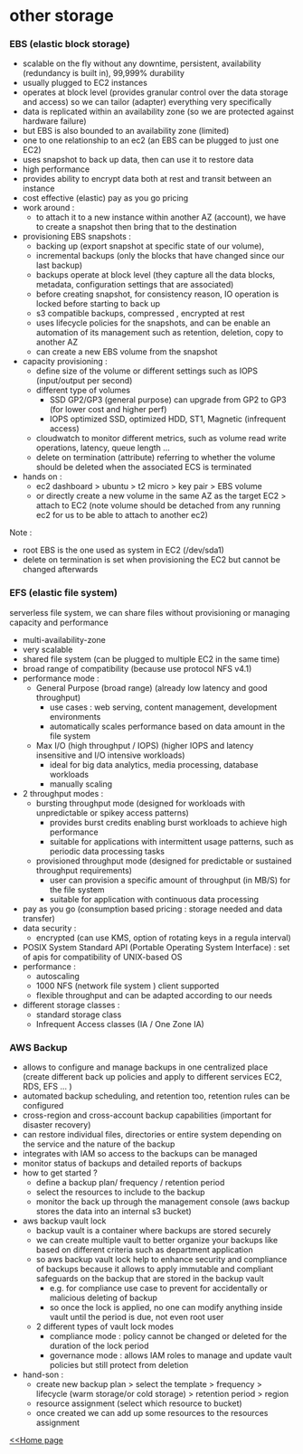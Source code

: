 <a id="other-storage"></a>

# other storage

### EBS (elastic block storage)

- scalable on the fly without any downtime, persistent, availability (redundancy is built in), 99,999% durability
- usually plugged to EC2 instances
- operates at block level (provides granular control over the data storage and access) so we can tailor (adapter)
  everything very specifically
- data is replicated within an availability zone (so we are protected against hardware failure)
- but EBS is also bounded to an availability zone (limited)
- one to one relationship to an ec2 (an EBS can be plugged to just one EC2)
- uses snapshot to back up data, then can use it to restore data
- high performance
- provides ability to encrypt data both at rest and transit between an instance
- cost effective (elastic) pay as you go pricing
- work around :
    - to attach it to a new instance within another AZ (account), we have to create a snapshot then bring that to the
      destination
- provisioning EBS snapshots :
    - backing up (export snapshot at specific state of our volume),
    - incremental backups (only the blocks that have changed since our last backup)
    - backups operate at block level (they capture all the data blocks, metadata, configuration settings that are
      associated)
    - before creating snapshot, for consistency reason, IO operation is locked before starting to back up
    - s3 compatible backups, compressed , encrypted at rest
    - uses lifecycle policies for the snapshots, and can be enable an automation of its management such as retention,
      deletion, copy to another AZ
    - can create a new EBS volume from the snapshot
- capacity provisioning :
    - define size of the volume or different settings such as IOPS (input/output per second)
    - different type of volumes
        - SSD GP2/GP3 (general purpose) can upgrade from GP2 to GP3 (for lower cost and higher perf)
        - IOPS optimized SSD, optimized HDD, ST1, Magnetic (infrequent access)
    - cloudwatch to monitor different metrics, such as volume read write operations, latency, queue length ...
    - delete on termination (attribute) referring to whether the volume should be deleted when the associated ECS is
      terminated
- hands on :
    - ec2 dashboard > ubuntu > t2 micro > key pair > EBS volume
    - or directly create a new volume in the same AZ as the target EC2 > attach to EC2 (note volume should be detached
      from any running ec2 for us to be able to attach to another ec2)

Note :

- root EBS is the one used as system in EC2 (/dev/sda1)
- delete on termination is set when provisioning the EC2 but cannot be changed afterwards

### EFS (elastic file system)

serverless file system, we can share files without provisioning or managing capacity and performance

- multi-availability-zone
- very scalable
- shared file system (can be plugged to multiple EC2 in the same time)
- broad range of compatibility (because use protocol NFS v4.1)
- performance mode :
    - General Purpose (broad range) (already low latency and good throughput)
        - use cases : web serving, content management, development environments
        - automatically scales performance based on data amount in the file system
    - Max I/O (high throughput / IOPS) (higher IOPS and latency insensitive and I/O intensive workloads)
        - ideal for big data analytics, media processing, database workloads
        - manually scaling
- 2 throughput modes :
    - bursting throughput mode (designed for workloads with unpredictable or spikey access patterns)
        - provides burst credits enabling burst workloads to achieve high performance
        - suitable for applications with intermittent usage patterns, such as periodic data processing tasks
    - provisioned throughput mode (designed for predictable or sustained throughput requirements)
        - user can provision a specific amount of throughput (in MB/S) for the file system
        - suitable for application with continuous data processing
- pay as you go (consumption based pricing : storage needed and data transfer)
- data security :
    - encrypted (can use KMS, option of rotating keys in a regula interval)
- POSIX System Standard API (Portable Operating System Interface) : set of apis for compatibility of UNIX-based OS
- performance :
    - autoscaling
    - 1000 NFS (network file system ) client supported
    - flexible throughput and can be adapted according to our needs
- different storage classes :
    - standard storage class
    - Infrequent Access classes (IA / One Zone IA)

### AWS Backup

- allows to configure and manage backups in one centralized place (create different back up policies and apply to
  different services EC2, RDS, EFS ... )
- automated backup scheduling, and retention too, retention rules can be configured
- cross-region and cross-account backup capabilities (important for disaster recovery)
- can restore individual files, directories or entire system depending on the service and the nature of the backup
- integrates with IAM so access to the backups can be managed
- monitor status of backups and detailed reports of backups
- how to get started ?
    - define a backup plan/ frequency / retention period
    - select the resources to include to the backup
    - monitor the back up through the management console (aws backup stores the data into an internal s3 bucket)
- aws backup vault lock
    - backup vault is a container where backups are stored securely
    - we can create multiple vault to better organize your backups like based on different criteria such as department
      application
    - so aws backup vault lock help to enhance security and compliance of backups because it allows to apply immutable
      and compliant safeguards on the backup that are stored in the backup vault
        - e.g. for compliance use case to prevent for accidentally or malicious deleting of backup
        - so once the lock is applied, no one can modify anything inside vault until the period is due, not even root
          user
    - 2 different types of vault lock modes
        - compliance mode : policy cannot be changed or deleted for the duration of the lock period
        - governance mode : allows IAM roles to manage and update vault policies but still protect from deletion
- hand-son :
    - create new backup plan > select the template > frequency > lifecycle (warm storage/or cold storage) > retention
      period > region
    - resource assignment (select which resource to bucket)
    - once created we can add up some resources to the resources assignment

[<<Home page](./../README.MD#s3)